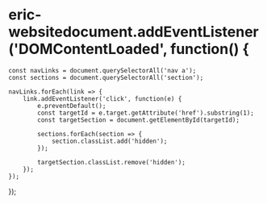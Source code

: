 # eric-websitedocument.addEventListener('DOMContentLoaded', function() {
    const navLinks = document.querySelectorAll('nav a');
    const sections = document.querySelectorAll('section');

    navLinks.forEach(link => {
        link.addEventListener('click', function(e) {
            e.preventDefault();
            const targetId = e.target.getAttribute('href').substring(1);
            const targetSection = document.getElementById(targetId);

            sections.forEach(section => {
                section.classList.add('hidden');
            });

            targetSection.classList.remove('hidden');
        });
    });
});
